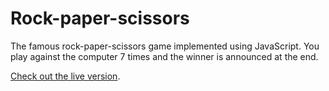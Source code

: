 # Rock-paper-scissors

The famous rock-paper-scissors game implemented using JavaScript. You play against the computer 7 times and the winner is announced at the end.

[Check out the live version](https://heldersrvio.github.io/rock-paper-scissors/).
